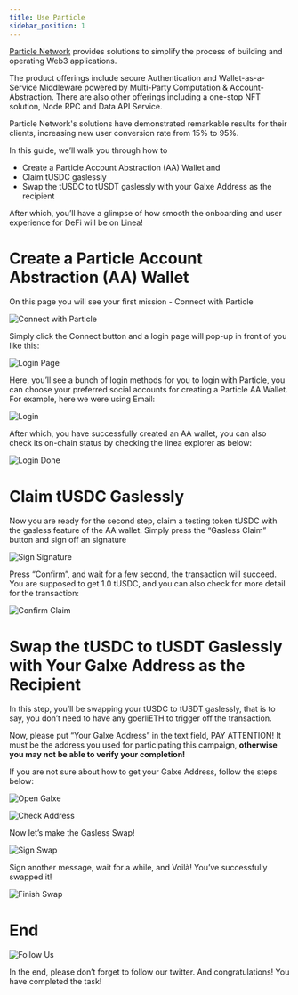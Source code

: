 ```yaml
---
title: Use Particle
sidebar_position: 1
---
```


[Particle Network](https://particle.network/) provides solutions to simplify the process of building and operating Web3 applications.

The product offerings include secure Authentication and Wallet-as-a-Service Middleware powered by Multi-Party Computation & Account-Abstraction. There are also other offerings including a one-stop NFT solution, Node RPC and Data API Service.

Particle Network's solutions have demonstrated remarkable results for their clients, increasing new user conversion rate from 15% to 95%.

In this guide, we’ll walk you through how to
- Create a Particle Account Abstraction (AA) Wallet and
- Claim tUSDC gaslessly
- Swap the tUSDC to tUSDT gaslessly with your Galxe Address as the recipient

After which, you’ll have a glimpse of how smooth the onboarding and user experience for DeFi will be on Linea!

# Create a Particle Account Abstraction (AA) Wallet

On this page you will see your first mission - Connect with Particle

![Connect with Particle](../../assets/particle/01.png)

Simply click the Connect button and a login page will pop-up in front of you like this:

![Login Page](../../assets/particle/02.png)

Here, you’ll see a bunch of login methods for you to login with Particle, you can choose your preferred social accounts for creating a Particle AA Wallet. For example, here we were using Email:

![Login](../../assets/particle/03.png)

After which, you have successfully created an AA wallet, you can also check its on-chain status by checking the linea explorer as below:

![Login Done](../../assets/particle/04.png)

# Claim tUSDC Gaslessly

Now you are ready for the second step, claim a testing token tUSDC with the gasless feature of the AA wallet. Simply press the “Gasless Claim” button and sign off an signature

![Sign Signature](../../assets/particle/05.png)

Press “Confirm”, and wait for a few second, the transaction will succeed. You are supposed to get 1.0 tUSDC, and you can also check for more detail for the transaction:

![Confirm Claim](../../assets/particle/06.png)

# Swap the tUSDC to tUSDT Gaslessly with Your Galxe Address as the Recipient

In this step, you’ll be swapping your tUSDC to tUSDT gaslessly, that is to say, you don’t need to have any goerliETH to trigger off the transaction.

Now, please put “Your Galxe Address” in the text field, 
PAY ATTENTION! It must be the address you used for participating this campaign, **otherwise you may not be able to verify your completion!**

If you are not sure about how to get your Galxe Address, follow the steps below:

![Open Galxe](../../assets/particle/07.png)

![Check Address](../../assets/particle/08.png)

Now let’s make the Gasless Swap!

![Sign Swap](../../assets/particle/09.png)

Sign another message, wait for a while, and Voilà! You’ve successfully swapped it!

![Finish Swap](../../assets/particle/10.png)

# End

![Follow Us](../../assets/particle/11.png)

In the end, please don’t forget to follow our twitter. And congratulations! You have completed the task!